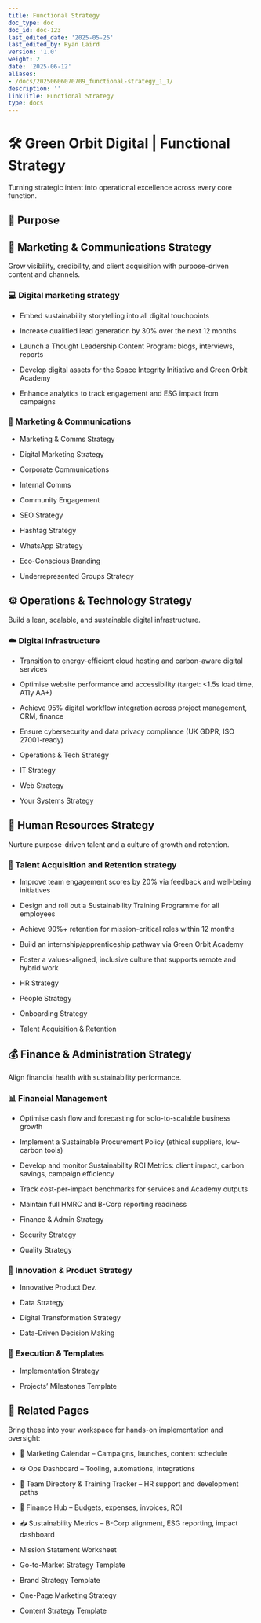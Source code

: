 ```yaml
---
title: Functional Strategy
doc_type: doc
doc_id: doc-123
last_edited_date: '2025-05-25'
last_edited_by: Ryan Laird
version: '1.0'
weight: 2
date: '2025-06-12'
aliases:
- /docs/20250606070709_functional-strategy_1_1/
description: ''
linkTitle: Functional Strategy
type: docs
---
```


# 🛠️ Green Orbit Digital | Functional Strategy

Turning strategic intent into operational excellence across every core function.

<!-- Unsupported block type: divider -->

## 🎯 Purpose

<!-- Unsupported block type: quote -->

<!-- Unsupported block type: divider -->

## 📣 Marketing & Communications Strategy 

Grow visibility, credibility, and client acquisition with purpose-driven content and channels.

### 💻 Digital marketing strategy

<!-- Unsupported block type: quote -->

- Embed sustainability storytelling into all digital touchpoints

- Increase qualified lead generation by 30% over the next 12 months

- Launch a Thought Leadership Content Program: blogs, interviews, reports

- Develop digital assets for the Space Integrity Initiative and Green Orbit Academy

- Enhance analytics to track engagement and ESG impact from campaigns



### 📣 Marketing & Communications

- Marketing & Comms Strategy

- Digital Marketing Strategy

- Corporate Communications

- Internal Comms

- Community Engagement

- SEO Strategy

- Hashtag Strategy

- WhatsApp Strategy

- Eco-Conscious Branding

- Underrepresented Groups Strategy

<!-- Unsupported block type: divider -->

## ⚙️ Operations & Technology Strategy 

Build a lean, scalable, and sustainable digital infrastructure.

### ☁️ Digital Infrastructure

<!-- Unsupported block type: quote -->

- Transition to energy-efficient cloud hosting and carbon-aware digital services

- Optimise website performance and accessibility (target: <1.5s load time, A11y AA+)

- Achieve 95% digital workflow integration across project management, CRM, finance

- Ensure cybersecurity and data privacy compliance (UK GDPR, ISO 27001-ready)

- Operations & Tech Strategy

- IT Strategy

- Web Strategy

- Your Systems Strategy

<!-- Unsupported block type: divider -->

## 👥 Human Resources Strategy 

Nurture purpose-driven talent and a culture of growth and retention.

### 🌱 Talent Acquisition and Retention strategy   

<!-- Unsupported block type: quote -->

- Improve team engagement scores by 20% via feedback and well-being initiatives

- Design and roll out a Sustainability Training Programme for all employees

- Achieve 90%+ retention for mission-critical roles within 12 months

- Build an internship/apprenticeship pathway via Green Orbit Academy

- Foster a values-aligned, inclusive culture that supports remote and hybrid work

- HR Strategy

- People Strategy

- Onboarding Strategy

- Talent Acquisition & Retention

<!-- Unsupported block type: divider -->

## 💰 Finance & Administration Strategy 

Align financial health with sustainability performance.

### 📊 Financial Management

<!-- Unsupported block type: quote -->

- Optimise cash flow and forecasting for solo-to-scalable business growth

- Implement a Sustainable Procurement Policy (ethical suppliers, low-carbon tools)

- Develop and monitor Sustainability ROI Metrics: client impact, carbon savings, campaign efficiency

- Track cost-per-impact benchmarks for services and Academy outputs

- Maintain full HMRC and B-Corp reporting readiness



- Finance & Admin Strategy

- Security Strategy

- Quality Strategy



### 🧠 Innovation & Product Strategy

- Innovative Product Dev.

- Data Strategy

- Digital Transformation Strategy

- Data-Driven Decision Making

### 🚀 Execution & Templates

- Implementation Strategy

- Projects’ Milestones Template

<!-- Unsupported block type: divider -->

## 🧩 Related Pages

Bring these into your workspace for hands-on implementation and oversight:

- 📆 Marketing Calendar – Campaigns, launches, content schedule

- ⚙️ Ops Dashboard – Tooling, automations, integrations

- 👤 Team Directory & Training Tracker – HR support and development paths

- 📂 Finance Hub – Budgets, expenses, invoices, ROI

- 📥 Sustainability Metrics – B-Corp alignment, ESG reporting, impact dashboard

- Mission Statement Worksheet

- Go-to-Market Strategy Template

- Brand Strategy Template

- One-Page Marketing Strategy

- Content Strategy Template

<!-- Unsupported block type: divider -->
